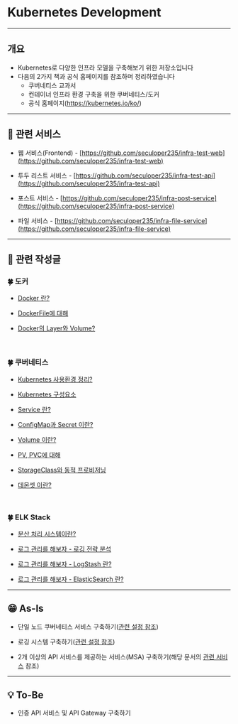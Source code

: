 # Kubernetes Development
---
## 개요
- Kubernetes로 다양한 인프라 모델을 구축해보기 위한 저장소입니다
- 다음의 2가지 책과 공식 홈페이지를 참조하며 정리하였습니다
  - 쿠버네티스 교과서
  - 컨테이너 인프라 환경 구축을 위한 쿠버네티스/도커
  - 공식 홈페이지(https://kubernetes.io/ko/)

---
## 🌟 관련 서비스
* 웹 서비스(Frontend) - [https://github.com/seculoper235/infra-test-web](https://github.com/seculoper235/infra-test-web)

* 투두 리스트 서비스 - [https://github.com/seculoper235/infra-test-api](https://github.com/seculoper235/infra-test-api)

* 포스트 서비스 - [https://github.com/seculoper235/infra-post-service](https://github.com/seculoper235/infra-post-service)

* 파일 서비스 - [https://github.com/seculoper235/infra-file-service](https://github.com/seculoper235/infra-file-service)

---
## 📝 관련 작성글

### 🍀 도커
* [Docker 란?](https://velog.io/@seculoper235/Docker-%EB%9E%80)

* [DockerFile에 대해](https://velog.io/@seculoper235/DockerFile)

* [Docker의 Layer와 Volume?](https://velog.io/@seculoper235/Docker-Layer%EC%97%90-%EB%8C%80%ED%95%B4)
</br>

### 🍀 쿠버네티스
* [Kubernetes 사용환경 정리?](https://velog.io/@seculoper235/Kubernetes-%EC%82%AC%EC%9A%A9-%EB%8F%84%EA%B5%AC-%EC%A0%95%EB%A6%AC%EC%9E%91%EC%84%B1%EC%A4%91)

* [Kubernetes 구성요소](https://velog.io/@seculoper235/Kubernetes-%EA%B5%AC%EC%84%B1-%EC%9A%94%EC%86%8C%EC%9E%91%EC%84%B1%EC%A4%91)

* [Service 란?](https://velog.io/@seculoper235/Kubernetes-Service-%EC%98%A4%EB%B8%8C%EC%A0%9D%ED%8A%B8%EB%9E%80)

* [ConfigMap과 Secret 이란?](https://velog.io/@seculoper235/Kubernetes-ConfigMap%EA%B3%BC-Secret)

* [Volume 이란?](https://velog.io/@seculoper235/Kubernetes-Volume-%EC%9D%B4%EB%9E%80)

* [PV, PVC에 대해](https://velog.io/@seculoper235/Kubernetes-PV-PVC-%EB%B6%84%EB%A5%98)

* [StorageClass와 동적 프로비저닝](https://velog.io/@seculoper235/Kubernetes-PV-PVC-%EB%B6%84%EB%A5%98)

* [데몬셋 이란?](https://velog.io/@seculoper235/Kubernetes-DeamonSet-%EC%9D%B4%EB%9E%80)
</br>

### 🍀 ELK Stack
* [분산 처리 시스템이란?](https://velog.io/@seculoper235/%EA%B3%A0%EC%B0%B0-%EB%B6%84%EC%82%B0-%EC%B2%98%EB%A6%AC-%EC%8B%9C%EC%8A%A4%ED%85%9C%EC%9D%B4%EB%9E%80)
  
* [로그 관리를 해보자 - 로깅 전략 분석](https://velog.io/@seculoper235/Kubernetes-%EB%A1%9C%EA%B7%B8-%EA%B4%80%EB%A6%AC%EB%A5%BC-%ED%95%B4%EB%B3%B4%EC%9E%90-1%ED%8E%B8)

* [로그 관리를 해보자 - LogStash 란?](https://velog.io/@seculoper235/Kubernetes-%EB%A1%9C%EA%B7%B8-%EA%B4%80%EB%A6%AC%EB%A5%BC-%ED%95%B4%EB%B3%B4%EC%9E%90-ELK-%EB%9E%80%EC%9E%91%EC%84%B1%EC%A4%91)

* [로그 관리를 해보자 - ElasticSearch 란?](https://velog.io/@seculoper235/ELK-%EB%A1%9C%EA%B7%B8-%EA%B4%80%EB%A6%AC%EB%A5%BC-%ED%95%B4%EB%B3%B4%EC%9E%90-ElasticSearch-%EB%9E%80%EC%9E%91%EC%84%B1%EC%A4%91)


---
## 😁 As-Is
* 단일 노드 쿠버네티스 서비스 구축하기([관련 설정 참조](infra/description.md))

* 로깅 시스템 구축하기([관련 설정 참조](infra/logging/description.md))
  
* 2개 이상의 API 서비스를 제공하는 서비스(MSA) 구축하기(해당 문서의 [관련 서비스](https://github.com/seculoper235/Kubernetes_Development/tree/master?tab=readme-ov-file#-%EA%B4%80%EB%A0%A8-%EC%84%9C%EB%B9%84%EC%8A%A4) 참조)
---
## 💡 To-Be
* 인증 API 서비스 및 API Gateway 구축하기
